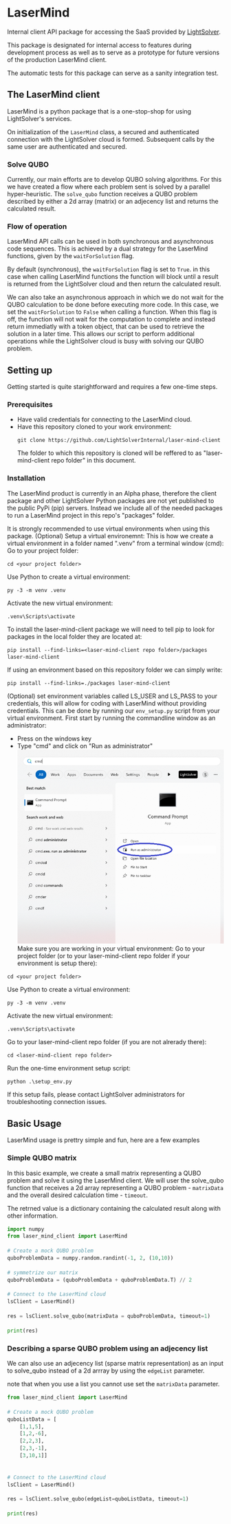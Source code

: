 
# LaserMind
Internal client API package for accessing the SaaS provided by [LightSolver](https://Lightsolver.com).

This package is designated for internal access to features during development process
as well as to serve as a prototype for future versions of the production LaserMind client.

The automatic tests for this package can serve as a sanity integration test.

## The LaserMind client

LaserMind is a python package that is a one-stop-shop for using LightSolver's services.

On initialization of the `LaserMind` class, a secured and authenticated connection
with the LightSolver cloud is formed.
Subsequent calls by the same user are authenticated and secured.

### Solve QUBO

Currently, our main efforts are to develop QUBO solving algorithms.
For this we have created a flow where each problem sent is solved by a
parallel hyper-heuristic.
The `solve_qubo` function receives a QUBO problem described by either a 2d array (matrix)
or an adjecency list and returns the calculated result.

### Flow of operation

LaserMind API calls can be used in both synchronous and asynchronous code sequences.
This is achieved by a dual strategy for the LaserMind functions, given by the `waitForSolution` flag.

By default (synchronous), the `waitForSolution` flag is set to `True`.
in this case when calling LaserMind functions the function will block until
a result is returned from the LightSolver cloud and then return the calculated result.

We can also take an asynchronous approach in which we do not wait for the QUBO
calculation to be done before executing more code.
In this case, we set the `waitForSolution` to `False` when calling a function.
When this flag is off, the function will not wait for the computation to complete
and instead return immediatly with a token object, that can be used to retrieve
the solution in a later time.
This allows our script to perform additional operations while the LightSolver cloud
is busy with solving our QUBO problem.

## Setting up
Getting started is quite starightforward and requires a few one-time steps.

### Prerequisites
- Have valid credentials for connecting to the LaserMind cloud.
- Have this repository cloned to your work environment:
  ```
  git clone https://github.com/LightSolverInternal/laser-mind-client
  ```
  The folder to which this repository is cloned will be reffered to as "laser-mind-client repo folder" in this document.

### Installation

The LaserMind product is currently in an Alpha phase, therefore the client package
and other LightSolver Python packages are not yet published to the public PyPi (pip) servers.
Instead we include all of the needed packages to run a LaserMind project in this repo's
"packages" folder.

It is strongly recommended to use virtual environments when using this package.
(Optional) Setup a virtual environemnt:
This is how we create a virtual environment in a folder named ".venv" from a terminal window (cmd):
Go to your project folder:
```
cd <your project folder>
```
Use Python to create a virtual environment:
```
py -3 -m venv .venv
```
Activate the new virtual environment:
```
.venv\Scripts\activate
```

To install the laser-mind-client package we will need to tell pip to look for
packages in the local folder they are located at:
```
pip install --find-links=<laser-mind-client repo folder>/packages laser-mind-client
```

If using an environment based on this repository folder we can simply write:
```
pip install --find-links=./packages laser-mind-client
```

(Optional) set environment variables called LS_USER and LS_PASS to your credentials, this will allow for coding with LaserMind without providing credentials.
This can be done by running our ```env_setup.py``` script from your virtual environment.
First start by running the commandline window as an administrator:
- Press on the windows key
- Type "cmd" and click on "Run as administrator"
![run cmd as admin](https://github.com/LightSolverInternal/laser-mind-client/blob/main/docs/cmd_admin.png)
Make sure you are working in your virtual environment:
Go to your project folder (or to your laser-mind-client repo folder if your environment is setup there):
```
cd <your project folder>
```
Use Python to create a virtual environment:
```
py -3 -m venv .venv
```
Activate the new virtual environment:
```
.venv\Scripts\activate
```
Go to your laser-mind-client repo folder (if you are not alrerady there):
```
cd <laser-mind-client repo folder>
```
Run the one-time environment setup script:
```
python .\setup_env.py
```

If this setup fails, please contact LightSolver administrators for troubleshooting connection issues.

## Basic Usage
LaserMind usage is prettry simple and fun, here are a few examples

### Simple QUBO matrix
In this basic example, we create a small matrix representing a QUBO problem
and solve it using the LaserMind client.
We will user the solve_qubo function that receives
a 2d array representing a QUBO problem - ```matrixData``` and
the overall desired calculation time - ```timeout```.

The retrned value is a dictionary containing the calculated result along with other information.

```python
import numpy
from laser_mind_client import LaserMind

# Create a mock QUBO problem
quboProblemData = numpy.random.randint(-1, 2, (10,10))

# symmetrize our matrix
quboProblemData = (quboProblemData + quboProblemData.T) // 2

# Connect to the LaserMind cloud
lsClient = LaserMind()

res = lsClient.solve_qubo(matrixData = quboProblemData, timeout=1)

print(res)
```

### Describing a sparse QUBO problem using an adjecency list

We can also use an adjecency list (sparse matrix representation) as an input
to solve_qubo instead of a 2d arrray by using the ```edgeList``` parameter.

note that when you use a list you cannot use set the ```matrixData``` parameter.

```python
from laser_mind_client import LaserMind

# Create a mock QUBO problem
quboListData = [
    [1,1,5],
    [1,2,-6],
    [2,2,3],
    [2,3,-1],
    [3,10,1]]


# Connect to the LaserMind cloud
lsClient = LaserMind()

res = lsClient.solve_qubo(edgeList=quboListData, timeout=1)

print(res)
```
